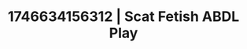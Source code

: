 ---
categories:
- Intimate storytelling
- Natural curves
- Interactive NSFW
- AI-generated
- Sultry voice
- ASMR
- Cosplay
- Hands in hair
image: /assets/images/1746634156312.jpg
layout: post
seo:
  description: Featured content with artistic Scat Fetish, ABDL Play. HD images available.
  keywords: Scat Fetish, ABDL Play
  og_image: /assets/images/1746634156312.jpg
  schema_type: VisualArtwork
tags:
- '#1746634156312'
- Scat Fetish
- ABDL Play
title: 1746634156312 | Scat Fetish ABDL Play
---